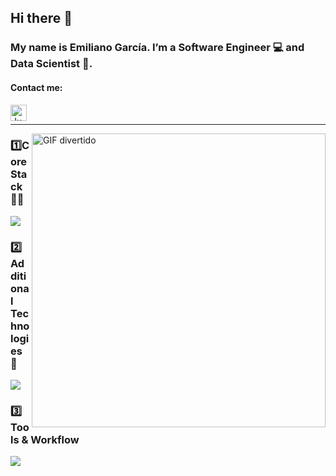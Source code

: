 ## Hi there 👋

### My name is Emiliano García. I’m a Software Engineer 💻 and Data Scientist 🧪.

#### Contact me:

<a href="https://www.linkedin.com/in/emiliano-garcia-montemayor-394664321/">
  <img align="left" alt="Junior's LinkedIn" width="26px" src="https://img.icons8.com/color/48/000000/linkedin-circled--v3.png" />
</a>
<br>
<hr>

<img align="right" alt="GIF divertido" src="https://media1.giphy.com/media/v1.Y2lkPTc5MGI3NjExZG5sdW9mYTg0OG1mMmV6amxkOTN6MW00YXdsNW5xMXE0cDVoeHcycSZlcD12MV9pbnRlcm5hbF9naWZfYnlfaWQmY3Q9Zw/H03PuVdwREB21ANkLX/giphy.gif" width="470" />


 ### 1️⃣Core Stack🧙‍♂️

<p align="left">
  <a href="https://skillicons.dev">
    <img src="https://skillicons.dev/icons?i=py,mysql,sklearn,tensorflow,django,css,html,anaconda&perline=4" />
  </a>
</p>

### 2️⃣ Additional Technologies 🪼

<p align="left">
  <a href="https://skillicons.dev">
  <img src="https://skillicons.dev/icons?i=azure,js,c,cpp,arduino,r,swift,fastapi,opencv,pytorch,figma,linux,ubuntu&perline=4" />
  </a>
</p>

### 3️⃣ Tools & Workflow
<p align="left">
  <a href="https://skillicons.dev">
    <img src="https://skillicons.dev/icons?i=vscode,discord,github,git,stackoverflow,notion,sublime,md&perline=4 " />
  </a>
</p>
